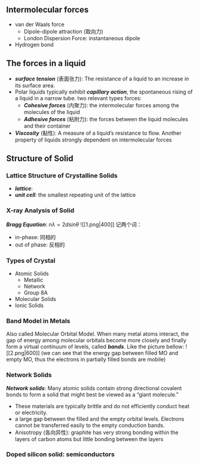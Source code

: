 ## Intermolecular forces
-  van der Waals force
    - Dipole-dipole attraction (取向力)
    - London Dispersion Force: instantaneous dipole
- Hydrogen bond

## The forces in a liquid
- ***surface tension*** (表面张力): The resistance of a liquid to an increase in its surface area.
- Polar liquids typically exhibit ***capillary action***, the spontaneous rising of a liquid in a narrow tube.
    two relevant types forces:
    - ***Cohesive forces*** (内聚力): the intermolecular forces among the molecules of the liquid
    - ***Adhesive forces*** (粘附力): the forces between the liquid molecules and their container
- ***Viscosity*** (黏性): A measure of a liquid’s resistance to flow. Another property of liquids strongly dependent on intermolecular forces

## Structure of Solid
### Lattice Structure of Crystalline Solids
- ***lattice***: 
- ***unit cell***: the smallest repeating unit of the lattice
### X-ray Analysis of Solid
***Bragg Equation***: $n\lambda = 2dsin\theta$
![[1.png|400]]
记两个词：
- in-phase: 同相的
- out of phase: 反相的
### Types of Crystal
- Atomic Solids
    - Metallic
    - Network
    - Group 8A
- Molecular Solids
- Ionic Solids
### Band Model in Metals
Also called Molecular Orbital Model. When many metal atoms interact, the gap of energy among molecular orbitals become more closely and finally form a virtual continuum of levels, called ***bands***. Like the picture bellow:
![[2.png|600]]
(we can see that the energy gap between filled MO and empty MO, thus the electrons in partially filled bonds are mobile)
### Network Solids
***Network solids***: Many atomic solids contain strong directional covalent bonds to form a solid that might best be viewed as a “giant molecule.”
- These materials are typically brittle and do not efficiently conduct heat or electricity.
- a large gap between the filled and the empty orbital levels. Electrons cannot be transferred easily to the empty conduction bands.
- Anisotropy (各向异性): graphite has very strong bonding within the layers of carbon atoms but little bonding between the layers
### Doped silicon solid: semiconductors